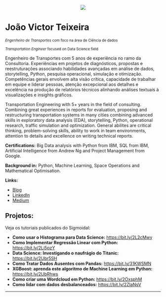 <p align="center">
  <img src="https://www.bacancytechnology.com/blog/wp-content/uploads/2021/02/22-02-2021-Monday-Python-Blog-Banner.png" >
</p>

# João Victor Teixeira
<sub>*Engenheiro de Transportes* com foco na área de Ciência de dados </sub>

<sub>*Transportation Engineer* focused on Data Science field </sub>

Engenheiro de Transportes com 5 anos de experiência no ramo da Consultoria. Experiências em projetos de diagnósticos, propostas e reestruturações associando habilidades avançadas em análise de dados, storytelling, Python, pesquisa operacional, simulação e otimização. Competências gerais envolvem alta visão crítica, capacidade de trabalhar em equipe e liderar pessoas, atenção excepcional aos detalhes e excelência na produção de relatórios técnicos alinhando análises textuais à visualizações e insights gráficos.

Transportation Engineering with 5+ years in the field of consulting. Combining great experiences in reports for evaluation, proposing and restructuring transportation systems in many cities combining advanced skills in exploratory data analysis (EDA), storytelling, Python, operational research, traffic simulation and optimization. General abilites are critical thinking, problem-solving skills, ability to work in team environments, attention to details and excellence on writing technical reports.

**Certifications:** Big Data analysis with Python from IBM, SQL from IBM, Artificial Intelligence from Andrew Ng and Project Management from Google.

**Background in:** Python, Machine Learning, Space Operations and Mathematical Optimisation.

**Links:**
* [Blog](http://sigmoidal.ai)
* [LinkedIn](https://www.linkedin.com/in/carlosfab)
* [Medium](https://www.medium.com)


## Projetos:
Veja os tutoriais publicados do Sigmoidal:

* **Como usar o Histograma para Data Science:** https://bit.ly/2L2cMwy
* **Como Implementar Regressão Linear com Python:** https://bit.ly/2Li5pzY
* **Data Science: Investigando o naufrágio do Titanic:** https://bit.ly/2Ubr5SH
* **Como Tratar Dados Ausentes com Pandas:** https://bit.ly/31KWSMN
* **XGBoost: aprenda este algoritmo de Machine Learning em Python:** https://bit.ly/2UbRhws
* **Como criar uma Wordcloud em Python:** https://bit.ly/2OxsphM
* **Como lidar com dados desbalanceados:** https://bit.ly/2ZlaNsV

---




